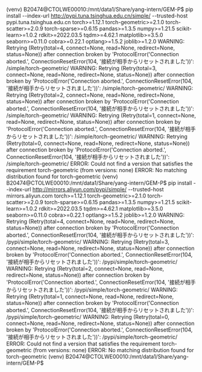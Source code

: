 (venv) B20474@CTOLWE00010:/mnt/data1/Share/yang-intern/GEM-P$ pip install --index-url http://pypi.tuna.tsinghua.edu.cn/simple/ --trusted-host pypi.tuna.tsinghua.edu.cn torch>=1.12.1 torch-geometric>=2.1.0 torch-scatter>=2.0.9 torch-sparse>=0.6.15 pandas>=1.3.5 numpy>=1.21.5 scikit-learn>=1.0.2 rdkit>=2022.03.5 tqdm>=4.62.1 matplotlib>=3.5.0 seaborn>=0.11.0 cobra>=0.22.1 optlang>=1.5.2 joblib>=1.2.0
WARNING: Retrying (Retry(total=4, connect=None, read=None, redirect=None, status=None)) after connection broken by 'ProtocolError('Connection aborted.', ConnectionResetError(104, '接続が相手からリセットされました'))': /simple/torch-geometric/
WARNING: Retrying (Retry(total=3, connect=None, read=None, redirect=None, status=None)) after connection broken by 'ProtocolError('Connection aborted.', ConnectionResetError(104, '接続が相手からリセットされました'))': /simple/torch-geometric/
WARNING: Retrying (Retry(total=2, connect=None, read=None, redirect=None, status=None)) after connection broken by 'ProtocolError('Connection aborted.', ConnectionResetError(104, '接続が相手からリセットされました'))': /simple/torch-geometric/
WARNING: Retrying (Retry(total=1, connect=None, read=None, redirect=None, status=None)) after connection broken by 'ProtocolError('Connection aborted.', ConnectionResetError(104, '接続が相手からリセットされました'))': /simple/torch-geometric/
WARNING: Retrying (Retry(total=0, connect=None, read=None, redirect=None, status=None)) after connection broken by 'ProtocolError('Connection aborted.', ConnectionResetError(104, '接続が相手からリセットされました'))': /simple/torch-geometric/
ERROR: Could not find a version that satisfies the requirement torch-geometric (from versions: none)
ERROR: No matching distribution found for torch-geometric
(venv) B20474@CTOLWE00010:/mnt/data1/Share/yang-intern/GEM-P$ pip install --index-url http://mirrors.aliyun.com/pypi/simple/ --trusted-host mirrors.aliyun.com torch>=1.12.1 torch-geometric>=2.1.0 torch-scatter>=2.0.9 torch-sparse>=0.6.15 pandas>=1.3.5 numpy>=1.21.5 scikit-learn>=1.0.2 rdkit>=2022.03.5 tqdm>=4.62.1 matplotlib>=3.5.0 seaborn>=0.11.0 cobra>=0.22.1 optlang>=1.5.2 joblib>=1.2.0
WARNING: Retrying (Retry(total=4, connect=None, read=None, redirect=None, status=None)) after connection broken by 'ProtocolError('Connection aborted.', ConnectionResetError(104, '接続が相手からリセットされました'))': /pypi/simple/torch-geometric/
WARNING: Retrying (Retry(total=3, connect=None, read=None, redirect=None, status=None)) after connection broken by 'ProtocolError('Connection aborted.', ConnectionResetError(104, '接続が相手からリセットされました'))': /pypi/simple/torch-geometric/
WARNING: Retrying (Retry(total=2, connect=None, read=None, redirect=None, status=None)) after connection broken by 'ProtocolError('Connection aborted.', ConnectionResetError(104, '接続が相手からリセットされました'))': /pypi/simple/torch-geometric/
WARNING: Retrying (Retry(total=1, connect=None, read=None, redirect=None, status=None)) after connection broken by 'ProtocolError('Connection aborted.', ConnectionResetError(104, '接続が相手からリセットされました'))': /pypi/simple/torch-geometric/
WARNING: Retrying (Retry(total=0, connect=None, read=None, redirect=None, status=None)) after connection broken by 'ProtocolError('Connection aborted.', ConnectionResetError(104, '接続が相手からリセットされました'))': /pypi/simple/torch-geometric/
ERROR: Could not find a version that satisfies the requirement torch-geometric (from versions: none)
ERROR: No matching distribution found for torch-geometric
(venv) B20474@CTOLWE00010:/mnt/data1/Share/yang-intern/GEM-P$ 
